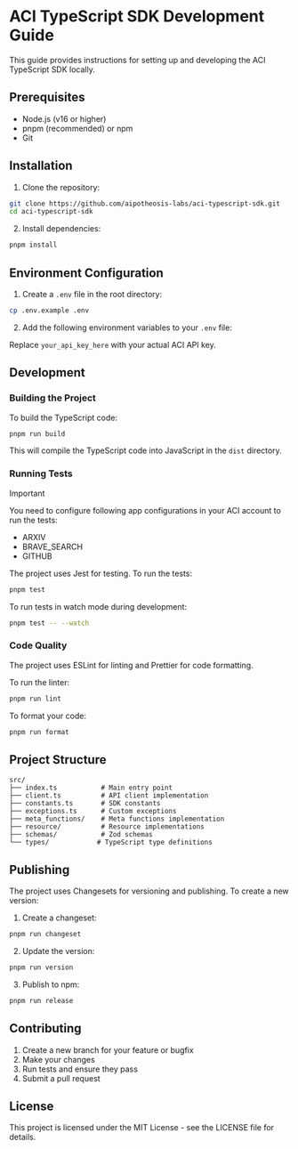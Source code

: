 # ACI TypeScript SDK Development Guide

This guide provides instructions for setting up and developing the ACI TypeScript SDK locally.

## Prerequisites

- Node.js (v16 or higher)
- pnpm (recommended) or npm
- Git

## Installation

1. Clone the repository:
```bash
git clone https://github.com/aipotheosis-labs/aci-typescript-sdk.git
cd aci-typescript-sdk
```

2. Install dependencies:
```bash
pnpm install
```

## Environment Configuration

1. Create a `.env` file in the root directory:
```bash
cp .env.example .env
```

2. Add the following environment variables to your `.env` file:

Replace `your_api_key_here` with your actual ACI API key.

## Development

### Building the Project

To build the TypeScript code:
```bash
pnpm run build
```

This will compile the TypeScript code into JavaScript in the `dist` directory.

### Running Tests

> [!IMPORTANT]
> You need to configure following app configurations in your ACI account to run the tests:
> - ARXIV
> - BRAVE_SEARCH
> - GITHUB

The project uses Jest for testing. To run the tests:
```bash 
pnpm test
```

To run tests in watch mode during development:
```bash
pnpm test -- --watch
```

### Code Quality

The project uses ESLint for linting and Prettier for code formatting.

To run the linter:
```bash
pnpm run lint
```

To format your code:
```bash
pnpm run format
```

## Project Structure

```
src/
├── index.ts           # Main entry point
├── client.ts          # API client implementation
├── constants.ts       # SDK constants
├── exceptions.ts      # Custom exceptions
├── meta_functions/    # Meta functions implementation
├── resource/          # Resource implementations
├── schemas/           # Zod schemas
└── types/            # TypeScript type definitions
```

## Publishing

The project uses Changesets for versioning and publishing. To create a new version:

1. Create a changeset:
```bash
pnpm run changeset
```

2. Update the version:
```bash
pnpm run version
```

3. Publish to npm:
```bash
pnpm run release
```

## Contributing

1. Create a new branch for your feature or bugfix
2. Make your changes
3. Run tests and ensure they pass
4. Submit a pull request

## License

This project is licensed under the MIT License - see the LICENSE file for details.
